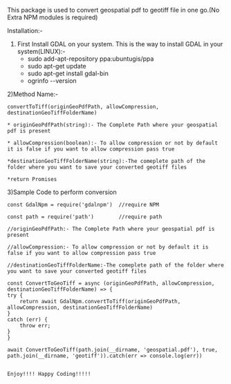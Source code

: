 This package is used to convert geospatial pdf to geotiff file in one go.(No Extra NPM modules is required)

Installation:-
1) First Install GDAL on your system.
    This is the way to install GDAL in your system(LINUX):-
    * sudo add-apt-repository ppa:ubuntugis/ppa
    * sudo apt-get update
    * sudo apt-get install gdal-bin
    * ogrinfo --version

2)Method Name:- 
    
    convertToTiff(originGeoPdfPath, allowCompression, destinationGeoTiffFolderName)
    
    * originGeoPdfPath(string):- The Complete Path where your geospatial pdf is present
    
    * allowCompression(boolean):- To allow compression or not by default it is false if you want to allow compression pass true
    
    *destinationGeoTiffFolderName(string):-The comeplete path of the folder where you want to save your converted geotiff files
    
    *return Promises

3)Sample Code to perform conversion
   
    const GdalNpm = require('gdalnpm')  //require NPM
    
    const path = require('path')        //require path

    //originGeoPdfPath:- The Complete Path where your geospatial pdf is present

    //allowCompression:- To allow compression or not by default it is false if you want to allow compression pass true

    //destinationGeoTiffFolderName:-The comeplete path of the folder where you want to save your converted geotiff files

    const ConvertToGeoTiff = async (originGeoPdfPath, allowCompression, destinationGeoTiffFolderName) => {
    try {
        return await GdalNpm.convertToTiff(originGeoPdfPath, allowCompression, destinationGeoTiffFolderName)
    }
    catch (err) {
        throw err;
    }
    }

    await ConvertToGeoTiff(path.join(__dirname, 'geospatial.pdf'), true, path.join(__dirname, 'geotiff')).catch(err => console.log(err))


    Enjoy!!!! Happy Coding!!!!!

